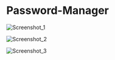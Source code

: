 # Password-Manager

![Screenshot_1](https://github.com/cyroplex/Password-Manager/assets/112264660/5287015a-a92b-4e1e-88ab-df3f23724f9a)

![Screenshot_2](https://github.com/cyroplex/Password-Manager/assets/112264660/127d02d8-b237-4617-a008-acc34b3233c7)

![Screenshot_3](https://github.com/cyroplex/Password-Manager/assets/112264660/5481d6f4-ad3e-482d-b560-c2a65b9974e4)


